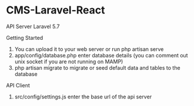 # CMS-Laravel-React
API Server
Laravel 5.7

Getting Started
1. You can upload it to your web server or run php artisan serve
2. app/config/database.php enter database details (you can comment out unix socket if you are not running on MAMP)
3. php artisan migrate to migrate or seed default data and tables to the database


API Client
1. src/config/settings.js enter the base url of the api server

